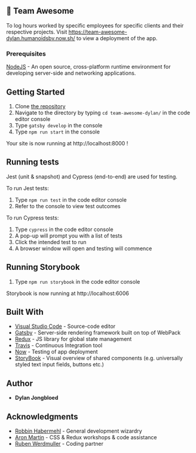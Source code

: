 ## 🚀 Team Awesome

To log hours worked by specific employees for specific clients and their respective projects. Visit https://team-awesome-dylan.humanoidsbv.now.sh/ to view a deployment of the app.

### Prerequisites

[NodeJS](https://nodejs.org/en/) - An open source, cross-platform runtime environment for developing server-side and networking applications.

## Getting Started

1. Clone [the repository](https://github.com/humanoidsbv/team-awesome-dylan) 
2. Navigate to the directory by typing `cd team-awesome-dylan/` in the code editor console
3. Type `gatsby develop` in the console
4. Type `npm run start` in the console

Your site is now running at http://localhost:8000 !

## Running tests

Jest (unit & snapshot) and Cypress (end-to-end) are used for testing. 

To run Jest tests:
1. Type `npm run test` in the code editor console
2. Refer to the console to view test outcomes

To run Cypress tests:
1. Type `cypress` in the code editor console
2. A pop-up will prompt you with a list of tests
3. Click the intended test to run
4. A browser window will open and testing will commence

## Running Storybook

1. Type `npm run storybook` in the code editor console

Storybook is now running at http://localhost:6006

## Built With

- [Visual Studio Code](https://code.visualstudio.com/) -  Source-code editor
- [Gatsby](https://www.gatsbyjs.org) - Server-side rendering framework built on top of WebPack
- [Redux](https://redux.js.org/) - JS library for global state management
- [Travis](https://travis-ci.org/) - Continuous Integration tool
- [Now](https://zeit.co/now) - Testing of app deployment 
- [StoryBook](https://https://github.com/storybooks/storybook) - Visual overview of shared components (e.g. universally styled text input fields, buttons etc.)

## Author

* **Dylan Jongbloed**

## Acknowledgments

- [Robbin Habermehl](https://github.com/RobbinHabermehl) - General development wizardry
- [Aron Martin](http://www.aronmartin.com/index.html) - CSS & Redux workshops & code assistance
- [Ruben Werdmuller](https://github.com/humanoidsbv/team-awesome-ruben) - Coding partner
